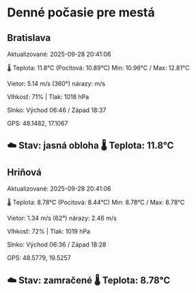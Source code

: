 ﻿# Denné počasie pre mestá

## Bratislava
Aktualizované: 2025-09-28 20:41:06

🌡️ Teplota: 11.8°C 
(Pocitová: 10.89°C)
Min: 10.96°C / Max: 12.81°C

Vietor: 5.14 m/s    (360°) 
nárazy:  m/s

Vlhkosť: 71% | Tlak: 1018 hPa

Slnko: Východ 06:46 / Západ 18:37

GPS: 48.1482, 17.1067

☁️ Stav: jasná obloha        🌡️ Teplota: 11.8°C
---

## Hriňová
Aktualizované: 2025-09-28 20:41:06

🌡️ Teplota: 8.78°C 
(Pocitová: 8.44°C)
Min: 8.78°C / Max: 8.78°C

Vietor: 1.34 m/s (62°)
nárazy: 2.46 m/s

Vlhkosť: 72% | Tlak: 1019 hPa

Slnko: Východ 06:36 / Západ 18:28

GPS: 48.5779, 19.5257

☁️ Stav: zamračené        🌡️ Teplota: 8.78°C
---
